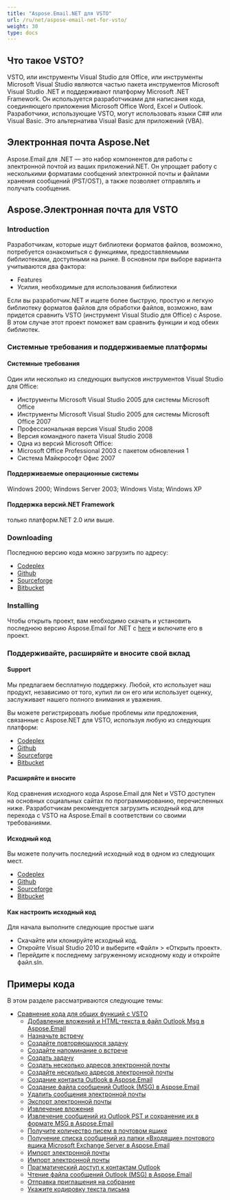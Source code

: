 ```yaml
---
title: "Aspose.Email.NET для VSTO"
url: /ru/net/aspose-email-net-for-vsto/
weight: 30
type: docs
---
```



## **Что такое VSTO?**
VSTO, или инструменты Visual Studio для Office, или инструменты Microsoft Visual Studio являются частью пакета инструментов Microsoft Visual Studio .NET и поддерживают платформу Microsoft .NET Framework. Он используется разработчиками для написания кода, соединяющего приложения Microsoft Office Word, Excel и Outlook. Разработчики, использующие VSTO, могут использовать языки C## или Visual Basic. Это альтернатива Visual Basic для приложений (VBA).
## **Электронная почта Aspose.Net**
Aspose.Email для .NET — это набор компонентов для работы с электронной почтой из ваших приложений.NET. Он упрощает работу с несколькими форматами сообщений электронной почты и файлами хранения сообщений (PST/OST), а также позволяет отправлять и получать сообщения.
## **Aspose.Электронная почта для VSTO**
### **Introduction**
Разработчикам, которые ищут библиотеки форматов файлов, возможно, потребуется ознакомиться с функциями, предоставляемыми библиотеками, доступными на рынке. В основном при выборе варианта учитываются два фактора:

- Features
- Усилия, необходимые для использования библиотеки

Если вы разработчик.NET и ищете более быструю, простую и легкую библиотеку форматов файлов для обработки файлов, возможно, вам придется сравнить VSTO (инструмент Visual Studio для Office) с Aspose. В этом случае этот проект поможет вам сравнить функции и код обеих библиотек.
### **Системные требования и поддерживаемые платформы**
#### **Системные требования**
Один или несколько из следующих выпусков инструментов Visual Studio для Office:

- Инструменты Microsoft Visual Studio 2005 для системы Microsoft Office
- Инструменты Microsoft Visual Studio 2005 для системы Microsoft Office 2007
- Профессиональная версия Visual Studio 2008
- Версия командного пакета Visual Studio 2008
- Одна из версий Microsoft Office:
- Microsoft Office Professional 2003 с пакетом обновления 1
- Система Майкрософт Офис 2007
#### **Поддерживаемые операционные системы**
Windows 2000; Windows Server 2003; Windows Vista; Windows XP
#### **Поддержка версий.NET Framework**
только платформ.NET 2.0 или выше.
### **Downloading**
Последнюю версию кода можно загрузить по адресу:

- [Codeplex](http://goo.gl/spbIUb)
- [Github](http://goo.gl/vaB1lL)
- [Sourceforge](http://goo.gl/F4oLnp)
- [Bitbucket](http://goo.gl/BzCiz1)
### **Installing**
Чтобы открыть проект, вам необходимо скачать и установить последнюю версию Aspose.Email for .NET с [here](http://www.aspose.com/.net/email-component.aspx) и включите его в проект.
### **Поддерживайте, расширяйте и вносите свой вклад**
#### **Support**
Мы предлагаем бесплатную поддержку. Любой, кто использует наш продукт, независимо от того, купил ли он его или использует оценку, заслуживает нашего полного внимания и уважения.

Вы можете регистрировать любые проблемы или предложения, связанные с Aspose.NET для VSTO, используя любую из следующих платформ:

- [Codeplex](http://goo.gl/U54yWo)
- [Github](http://goo.gl/tDjFqA)
- [Sourceforge](http://goo.gl/9CgWQu)
- [Bitbucket](http://goo.gl/q7tEu9)
#### **Расширяйте и вносите**
Код сравнения исходного кода Aspose.Email для Net и VSTO доступен на основных социальных сайтах по программированию, перечисленных ниже. Разработчикам рекомендуется загрузить исходный код для перехода с VSTO на Aspose.Email в соответствии со своими требованиями.
#### **Исходный код**
Вы можете получить последний исходный код в одном из следующих мест.

- [Codeplex](https://goo.gl/FuhcdD)
- [Github](https://goo.gl/JA8x5M)
- [Sourceforge](https://goo.gl/XbE5rO)
- [Bitbucket](https://goo.gl/XBqAzx)
#### **Как настроить исходный код**
Для начала выполните следующие простые шаги

- Скачайте или клонируйте исходный код.
- Откройте Visual Studio 2010 и выберите «Файл» > «Открыть проект».
- Перейдите к последнему загруженному исходному коду и откройте файл.sln.
## **Примеры кода**
В этом разделе рассматриваются следующие темы:

- [Сравнение кода для общих функций с VSTO](/email/net/code-comparison-for-common-features-with-vsto/)
  - [Добавление вложений и HTML-текста в файл Outlook Msg в Aspose.Email](/email/net/adding-attachments-and-html-text-to-outlook-msg-file-in-aspose-email/)
  - [Назначьте встречу](/email/net/create-an-appointment/)
  - [Создайте повторяющуюся задачу](/email/net/create-a-recurring-task/)
  - [Создайте напоминание о встрече](/email/net/create-a-reminder-for-an-appointment/)
  - [Создать задачу](/email/net/create-a-task/)
  - [Создать несколько адресов электронной почты](/email/net/create-multiple-email-address/)
  - [Создайте несколько адресов электронной почты](/email/net/create-multiple-email-addresses/)
  - [Создание контакта Outlook в Aspose.Email](/email/net/creating-an-outlook-contact-in-aspose-email/)
  - [Создание файла сообщений Outlook (MSG) в Aspose.Email](/email/net/creating-an-outlook-message-msg-file-in-aspose-email/)
  - [Удалить сообщения электронной почты](/email/net/delete-email-messages/)
  - [Экспорт электронной почты](/email/net/export-email/)
  - [Извлечение вложения](/email/net/extracting-attachment/)
  - [Извлечение сообщений из Outlook PST и сохранение их в формате MSG в Aspose.Email](/email/net/extracting-messages-from-outlook-pst-and-saving-them-to-msg-in-aspose-email/)
  - [Получите количество писем в почтовом ящике](/email/net/get-the-number-of-emails-in-the-mailbox/)
  - [Получение списка сообщений из папки «Входящие» почтового ящика Microsoft Exchange Server в Aspose.Email](/email/net/getting-list-of-messages-from-inbox-folder-of-microsoft-exchange-server-mailbox-in-aspose-email/)
  - [Импорт электронной почты](/email/net/import-email/)
  - [Импорт электронной почты](/email/net/importing-email/)
  - [Прагматический доступ к контактам Outlook](/email/net/pragmatically-access-outlook-contacts/)
  - [Чтение файла сообщений Outlook (MSG) в Aspose.Email](/email/net/reading-an-outlook-message-msg-file-in-aspose-email/)
  - [Отправка приглашения на собрание](/email/net/sending-meeting-request/)
  - [Укажите кодировку текста письма](/email/net/specify-mail-body-encoding/)
